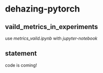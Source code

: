 # dehazing-pytorch

## vaild_metrics_in_experiments
use _metrics_vaild.ipynb_ with _jupyter-notebook_

## statement
code is coming!


